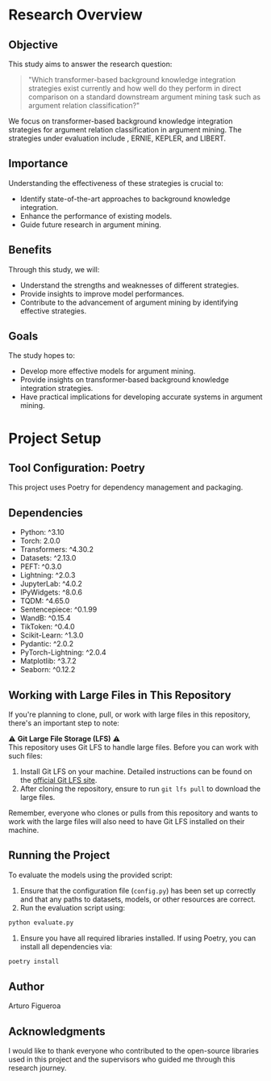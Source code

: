 # Research Overview

## Objective
This study aims to answer the research question:

> "Which transformer-based background knowledge integration strategies exist currently and how well do they perform in direct comparison on a standard downstream argument mining task such as argument relation classification?"

We focus on transformer-based background knowledge integration strategies for argument relation classification in argument mining. The strategies under evaluation include , ERNIE, KEPLER, and LIBERT.

## Importance
Understanding the effectiveness of these strategies is crucial to:
- Identify state-of-the-art approaches to background knowledge integration.
- Enhance the performance of existing models.
- Guide future research in argument mining.

## Benefits
Through this study, we will:
- Understand the strengths and weaknesses of different strategies.
- Provide insights to improve model performances.
- Contribute to the advancement of argument mining by identifying effective strategies.

## Goals
The study hopes to:
- Develop more effective models for argument mining.
- Provide insights on transformer-based background knowledge integration strategies.
- Have practical implications for developing accurate systems in argument mining.

# Project Setup

## Tool Configuration: Poetry
This project uses Poetry for dependency management and packaging.

## Dependencies
- Python: ^3.10
- Torch: 2.0.0
- Transformers: ^4.30.2
- Datasets: ^2.13.0
- PEFT: ^0.3.0
- Lightning: ^2.0.3
- JupyterLab: ^4.0.2
- IPyWidgets: ^8.0.6
- TQDM: ^4.65.0
- Sentencepiece: ^0.1.99
- WandB: ^0.15.4
- TikToken: ^0.4.0
- Scikit-Learn: ^1.3.0
- Pydantic: ^2.0.2
- PyTorch-Lightning: ^2.0.4
- Matplotlib: ^3.7.2
- Seaborn: ^0.12.2

## Working with Large Files in This Repository

If you're planning to clone, pull, or work with large files in this repository, there's an important step to note:

:warning: **Git Large File Storage (LFS)** :warning:  
This repository uses Git LFS to handle large files. Before you can work with such files:

1. Install Git LFS on your machine. Detailed instructions can be found on the [official Git LFS site](https://git-lfs.github.com/).
2. After cloning the repository, ensure to run `git lfs pull` to download the large files.

Remember, everyone who clones or pulls from this repository and wants to work with the large files will also need to have Git LFS installed on their machine.

## Running the Project
To evaluate the models using the provided script:

1. Ensure that the configuration file (`config.py`) has been set up correctly and that any paths to datasets, models, or other resources are correct.
2. Run the evaluation script using:
```bash
python evaluate.py  
```

1. Ensure you have all required libraries installed. If using Poetry, you can install all dependencies via:
```bash
poetry install
```

## Author
Arturo Figueroa

## Acknowledgments
I would like to thank everyone who contributed to the open-source libraries used in this project and the supervisors who guided me through this research journey.

